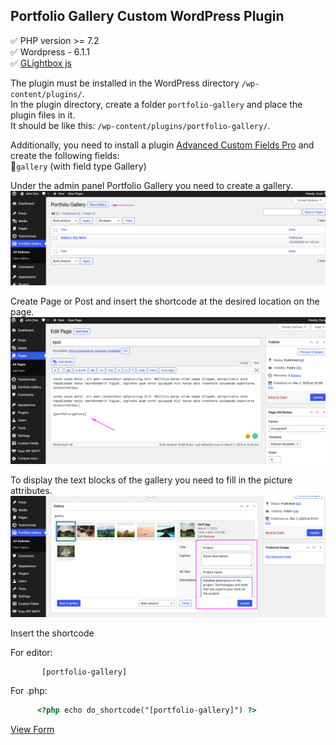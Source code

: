 ## Portfolio Gallery Custom WordPress Plugin

:white_check_mark: PHP version >= 7.2    
:white_check_mark: Wordpress - 6.1.1  
:white_check_mark: [GLightbox js](https://biati-digital.github.io/glightbox/)       

The plugin must be installed in the WordPress directory `/wp-content/plugins/`.    
In the plugin directory, create a folder `portfolio-gallery` and place the plugin files in it.    
It should be like this: `/wp-content/plugins/portfolio-gallery/`.    

Additionally, you need to install a plugin [Advanced Custom Fields Pro](https://www.advancedcustomfields.com/) and create the following fields:    
:small_orange_diamond:`gallery` (with field type Gallery)    

Under the admin panel Portfolio Gallery you need to create a gallery.        
![Screenshort](/img/screen1.png)    

Create Page or Post and insert the shortcode at the desired location on the page.        
![Screenshort](/img/screen2.png)    

To display the text blocks of the gallery you need to fill in the picture attributes.           
![Screenshort](/img/screen3.png)    

Insert the shortcode    

For editor:    
```html
       [portfolio-gallery]
```
   
For .php:    

```html
      <?php echo do_shortcode("[portfolio-gallery]") ?>
```

[View Form](https://folio-ira.nastmobile.com/portfolio-gallery/)
